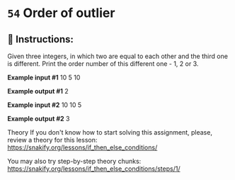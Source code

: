 # `54` Order of outlier

## 📝 Instructions:

Given three integers, in which two are equal to each other and the third one is different. Print the order number of this different one - 1, 2 or 3.

**Example input #1**
10
5
10

**Example output #1**
2

**Example input #2**
10
10
5

**Example output #2**
3

Theory
If you don't know how to start solving this assignment, please, review a theory for this lesson:
https://snakify.org/lessons/if_then_else_conditions/ 

You may also try step-by-step theory chunks:
https://snakify.org/lessons/if_then_else_conditions/steps/1/